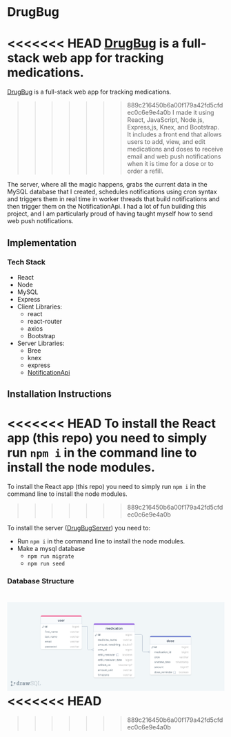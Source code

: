 # DrugBug

<<<<<<< HEAD
[DrugBug](https://drugbug.netlify.app/) is a full-stack web app for tracking medications.
=======


[DrugBug](https://drugbug.netlify.app/) is a full-stack web app for tracking medications.

>>>>>>> 889c216450b6a00f179a42fd5cfdec0c6e9e4a0b
I made it using React, JavaScript, Node.js, Express,js, Knex, and Bootstrap. It includes a front end that allows users to add, view, and edit medications and doses to receive email and web push notifications when it is time for a dose or to order a refill.

The server, where all the magic happens, grabs the current data in the MySQL database that I created, schedules notifications using cron syntax and triggers them in real time in worker threads that build notifications and then trigger them on the NotificationApi.
I had a lot of fun building this project, and I am particularly proud of having taught myself how to send web push notifications.

## Implementation

### Tech Stack

- React
- Node
- MySQL
- Express
- Client Libraries:
  - react
  - react-router
  - axios
  - Bootstrap
- Server Libraries:
  - Bree
  - knex
  - express
  - [NotificationApi](https://www.notificationapi.com)

## Installation Instructions

<<<<<<< HEAD
To install the React app (this repo) you need to simply run `npm i` in the command line to install the node modules.
=======

To install the React app (this repo) you need to simply run ``` npm i ``` in the command line to install the node modules.
>>>>>>> 889c216450b6a00f179a42fd5cfdec0c6e9e4a0b

To install the server ([DrugBugServer](https://github.com/stevefali/DrugBugServer)) you need to:

- Run `npm i` in the command line to install the node modules.
- Make a mysql database
  - `npm run migrate`
  - `npm run seed`

### Database Structure

![](readme-images/drawSQL-image-export-2024-04-13.png)
<<<<<<< HEAD
=======



>>>>>>> 889c216450b6a00f179a42fd5cfdec0c6e9e4a0b

